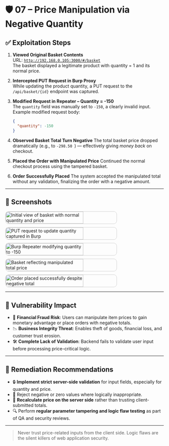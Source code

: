 
# 🛡️ 07 – Price Manipulation via Negative Quantity

## ✅ Exploitation Steps

1. **Viewed Original Basket Contents**  
   URL: [`http://192.168.0.105:3000/#/basket`](http://192.168.0.105:3000/#/basket)  
   The basket displayed a legitimate product with quantity = 1 and its normal price.

2. **Intercepted PUT Request in Burp Proxy**  
   While updating the product quantity, a PUT request to the `/api/basket/{id}` endpoint was captured.

3. **Modified Request in Repeater – Quantity = -150**  
   The `quantity` field was manually set to `-150`, a clearly invalid input.  
   Example modified request body:
   ```json
   {
     "quantity": -150
   }


4. **Observed Basket Total Turn Negative**
   The total basket price dropped dramatically (e.g., to `-298.50 `) — effectively giving *money back* on checkout.

5. **Placed the Order with Manipulated Price**
   Continued the normal checkout process using the tampered basket.

6. **Order Successfully Placed**
   The system accepted the manipulated total without any validation, finalizing the order with a negative amount.

---

## 📸 Screenshots

<div style="display: flex; flex-direction: column; gap: 10px;">

<img src="./01-original-basket.png" alt="Initial view of basket with normal quantity and price" style="border:1px solid #ccc; border-radius:10px; width:70%; max-width:600px;">

<img src="./02-burp-put-request.png" alt="PUT request to update quantity captured in Burp" style="border:1px solid #ccc; border-radius:10px; width:70%; max-width:600px;">

<img src="./03-repeater-negative-quantity.png" alt="Burp Repeater modifying quantity to -150" style="border:1px solid #ccc; border-radius:10px; width:70%; max-width:600px;">

<img src="./04-basket-price-manipulated.png" alt="Basket reflecting manipulated total price" style="border:1px solid #ccc; border-radius:10px; width:70%; max-width:600px;">

<img src="./05-order-success.png" alt="Order placed successfully despite negative total" style="border:1px solid #ccc; border-radius:10px; width:70%; max-width:600px;">

</div>

---

## 🔐 Vulnerability Impact

* 💸 **Financial Fraud Risk**: Users can manipulate item prices to gain monetary advantage or place orders with negative totals.
* 📉 **Business Integrity Threat**: Enables theft of goods, financial loss, and customer trust erosion.
* 🛠️ **Complete Lack of Validation**: Backend fails to validate user input before processing price-critical logic.

---

## 🔁 Remediation Recommendations

* 🔒 **Implement strict server-side validation** for input fields, especially for quantity and price.
* 🚫 Reject negative or zero values where logically inappropriate.
* 🧾 **Recalculate price on the server side** rather than trusting client-submitted totals.
* 🔍 Perform **regular parameter tampering and logic flaw testing** as part of QA and security reviews.

---

> Never trust price-related inputs from the client side. Logic flaws are the silent killers of web application security.

